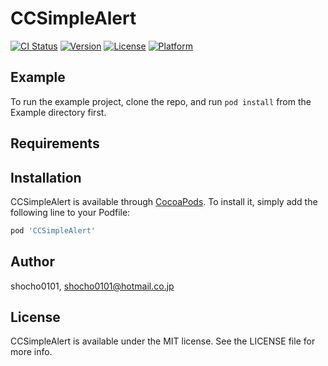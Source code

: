 # CCSimpleAlert

[![CI Status](https://img.shields.io/travis/shocho0101/CCSimpleAlert.svg?style=flat)](https://travis-ci.org/shocho0101/CCSimpleAlert)
[![Version](https://img.shields.io/cocoapods/v/CCSimpleAlert.svg?style=flat)](https://cocoapods.org/pods/CCSimpleAlert)
[![License](https://img.shields.io/cocoapods/l/CCSimpleAlert.svg?style=flat)](https://cocoapods.org/pods/CCSimpleAlert)
[![Platform](https://img.shields.io/cocoapods/p/CCSimpleAlert.svg?style=flat)](https://cocoapods.org/pods/CCSimpleAlert)

## Example

To run the example project, clone the repo, and run `pod install` from the Example directory first.

## Requirements

## Installation

CCSimpleAlert is available through [CocoaPods](https://cocoapods.org). To install
it, simply add the following line to your Podfile:

```ruby
pod 'CCSimpleAlert'
```

## Author

shocho0101, shocho0101@hotmail.co.jp

## License

CCSimpleAlert is available under the MIT license. See the LICENSE file for more info.

